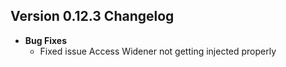 ## Version 0.12.3 Changelog
* **Bug Fixes**
  * Fixed issue Access Widener not getting injected properly